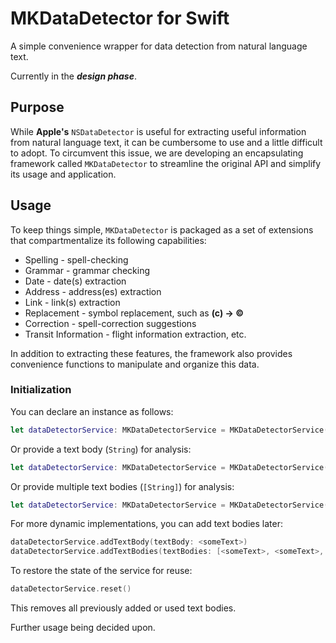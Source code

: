 # **MKDataDetector for Swift**
A simple convenience wrapper for data detection from natural language text.

Currently in the _**design phase**_.

## Purpose

While **Apple's** `NSDataDetector` is useful for extracting useful information from natural language text, it can be cumbersome to use and a little difficult to adopt. To circumvent this issue, we are developing an encapsulating framework called `MKDataDetector` to streamline the original API and simplify its usage and application.

## Usage

To keep things simple, `MKDataDetector` is packaged as a set of extensions that compartmentalize its following capabilities:

* Spelling - spell-checking
* Grammar - grammar checking
* Date - date(s) extraction
* Address - address(es) extraction
* Link - link(s) extraction
* Replacement - symbol replacement, such as **(c) -> ©**
* Correction - spell-correction suggestions
* Transit Information - flight information extraction, etc.

In addition to extracting these features, the framework also provides convenience functions to manipulate and organize this data.

### Initialization

You can declare an instance as follows:
```swift
let dataDetectorService: MKDataDetectorService = MKDataDetectorService()
```

Or provide a text body (`String`) for analysis:
```swift
let dataDetectorService: MKDataDetectorService = MKDataDetectorService(textBody: <someText>)
```

Or provide multiple text bodies (`[String]`) for analysis:
```swift
let dataDetectorService: MKDataDetectorService = MKDataDetectorService(textBodies: [<someText>, <someText>, ...])
```

For more dynamic implementations, you can add text bodies later:
```swift
dataDetectorService.addTextBody(textBody: <someText>)
dataDetectorService.addTextBodies(textBodies: [<someText>, <someText>, ...])
```

To restore the state of the service for reuse:
```swift
dataDetectorService.reset()
```

This removes all previously added or used text bodies.

Further usage being decided upon.
